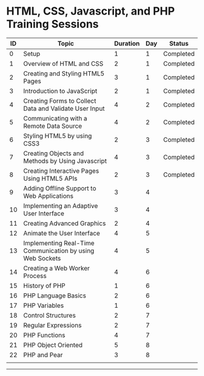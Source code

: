 # HTML, CSS, Javascript, and PHP Training Sessions


 |ID |Topic                                                    |Duration|Day|Status|
|---|---------------------------------------------------------|--------|---|---|
|0  |Setup                                                    |1       |1  | Completed     
|1  |Overview of HTML and CSS                                 |2       |1  | Completed 
|2  |Creating and Styling HTML5 Pages                         |3       |1  | Completed
|3  |Introduction to JavaScript                               |2       |1  |      Completed
|4  |Creating Forms to Collect Data and Validate User Input   |4       |2  |      Completed
|5  |Communicating with a Remote Data Source                  |4       |2  |      Completed
|6  |Styling HTML5 by using CSS3                              |2       |3  |    Completed  
|7  |Creating Objects and Methods by Using Javascript         |4       |3  |      Completed
|8  |Creating Interactive Pages Using HTML5 APIs              |2       |3  |      Completed
|9  |Adding Offline Support to Web Applications               |3       |4  |      
|10 |Implementing an Adaptive User Interface                 |3       |4  |      
|11 |Creating Advanced Graphics                               |2       |4  |      
|12 |Animate the User Interface                               |4       |5  |      
|13 |Implementing Real-Time Communication by using Web Sockets|4       |5  |      
|14 |Creating a Web Worker Process                            |4       |6  |      
|15 |History of PHP                                           |1       |6  |      
|16 |PHP Language Basics                                      |2       |6  |      
|17 |PHP Variables                                            |1       |6  |      
|18 |Control Structures                                       |2       |7  |      
|19 |Regular Expressions                                      |2       |7  |      
|20 |PHP Functions                                            |4       |7  |      
|21 |PHP Object Oriented                                     |5       |8  |      
|22 |PHP and Pear                                             |3       |8  |      
|   |                                                         |        |   |      


---------------------------

